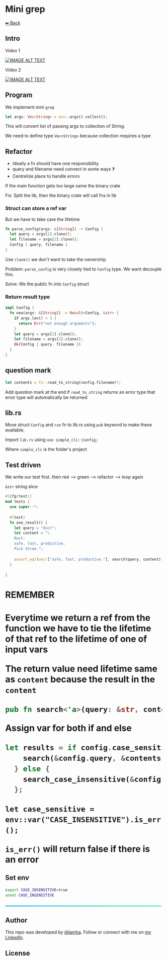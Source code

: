 # Mini grep

[⬅ Back](../README.md)

## Intro 
Video 1

<div>
  <a href="https://www.youtube.com/watch?v=XYkiwsplDTg"><img src="https://img.youtube.com/vi/XYkiwsplDTg/0.jpg" alt="IMAGE ALT TEXT"></a>
</div>

Video 2

<div>
  <a href="https://www.youtube.com/watch?v=AABHxixn6Cw"><img src="https://img.youtube.com/vi/AABHxixn6Cw/0.jpg" alt="IMAGE ALT TEXT"></a>
</div>

## Program 
We implement mini `grep`

```Rust
let args: Vec<String> = env::args().collect();
```

This will convert list of passing args to collection of String.

We need to define type `Vec<String>` because collection requires a type

## Refactor 
- Ideally a fn should have one responsibility 
- query and filename need connect in some ways ❓
- Centrelize place to handle errors 

If the main function gets too large same the binary crate  

Fix: Split the lib, then the binary crate will call fns in lib 


### Struct can store a ref var 
But we have to take care the lifetime 

```Rust
fn parse_config(args: &[String]) -> Config {
  let query = args[1].clone();
  let filename = args[2].clone();
  Config { query, filename }
}
```

Use `clone()` we don't want to take the ownership 

Problem: `parse_config` is very closely tied to `Config` type. We want decouple this.

Solve: We the public fn into `Config` struct

### Return result type 

```Rust
impl Config {
  fn new(args: &[String]) -> Result<Config, &str> {
    if args.len() < 3 {
      return Err("not enough arguments");
    }
    let query = args[1].clone();
    let filename = args[2].clone();
    Ok(Config { query, filename })
  }    
}

```

## question mark 

```Rust
let contents = fs::read_to_string(config.filename)?;
```

Add question mark at the end if `read_to_string` returns an error type that error type will automatically be returned   


## lib.rs 

Move struct `Config` and `run` fn to lib.rs using `pub` keyword to make these available.

Import `lib.rs` using `use simple_cli::Config;`

Where `simple_cli` is the folder's project 

## Test driven 

We write our test first. then red --> green --> refactor --> loop again

`&str` string slice

```Rust
#[cfg(test)]
mod tests {
  use super::*;

  #[test]
  fn one_result() {
    let query = "duct";
    let content = "\
    Rust:
    safe, fast, productive.
    Pick three.";

    assert_eq!(vec!["safe, fast, productive."], search(query, content));
  }

}

```

<h1>REMEMBER <h1>
Everytime we return a ref from the function we have to tie the lifetime of that ref to the lifetime of one of input vars 


The return value need lifetime same as `content` because the result in the `content`

```Rust
pub fn search<'a>(query: &str, content: &'a str) -> Vec<&'a str> {
```

Assign var for both if and else 

```Rust
let results = if config.case_sensitive {
    search(&config.query, &contents)
  } else {
    search_case_insensitive(&config.query, &contents)
  };
```

`let case_sensitive = env::var("CASE_INSENSITIVE").is_err();`

`is_err()` will return false if there is an error 

## Set env 

```Bash
export CASE_INSENSITIVE=true
unset CASE_INSENSITIVE
```




<p><img type="separator" height=8px width="100%" src="https://github.com/HaLamUs/nft-drop/blob/main/assets/aqua.png"></p>

## Author

This repo was developed by [@lamha](https://github.com/HaLamUs). 
Follow or connect with me on [my LinkedIn](https://www.linkedin.com/in/lamhacs). 

## License